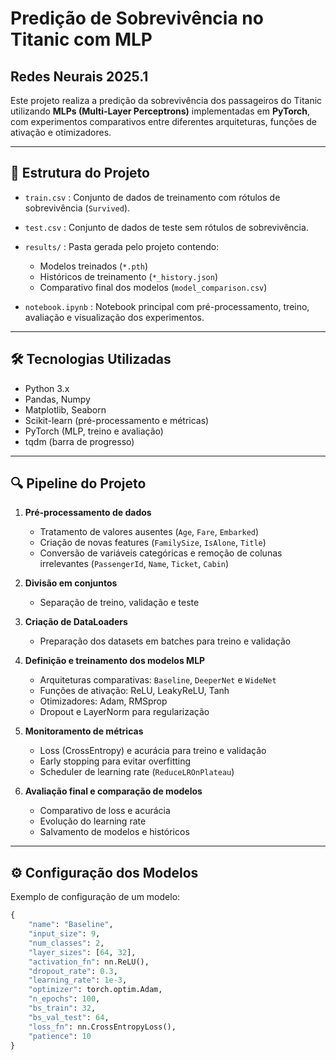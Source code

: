 # Predição de Sobrevivência no Titanic com MLP

## Redes Neurais 2025.1  

Este projeto realiza a predição da sobrevivência dos passageiros do Titanic utilizando **MLPs (Multi-Layer Perceptrons)** implementadas em **PyTorch**, com experimentos comparativos entre diferentes arquiteturas, funções de ativação e otimizadores.

---

## 📂 Estrutura do Projeto

- `train.csv` : Conjunto de dados de treinamento com rótulos de sobrevivência (`Survived`).  
- `test.csv` : Conjunto de dados de teste sem rótulos de sobrevivência.  
- `results/` : Pasta gerada pelo projeto contendo:
  - Modelos treinados (`*.pth`)  
  - Históricos de treinamento (`*_history.json`)  
  - Comparativo final dos modelos (`model_comparison.csv`)  

- `notebook.ipynb` : Notebook principal com pré-processamento, treino, avaliação e visualização dos experimentos.  

---

## 🛠 Tecnologias Utilizadas

- Python 3.x  
- Pandas, Numpy  
- Matplotlib, Seaborn  
- Scikit-learn (pré-processamento e métricas)  
- PyTorch (MLP, treino e avaliação)  
- tqdm (barra de progresso)

---

## 🔍 Pipeline do Projeto

1. **Pré-processamento de dados**  
   - Tratamento de valores ausentes (`Age`, `Fare`, `Embarked`)  
   - Criação de novas features (`FamilySize`, `IsAlone`, `Title`)  
   - Conversão de variáveis categóricas e remoção de colunas irrelevantes (`PassengerId`, `Name`, `Ticket`, `Cabin`)  

2. **Divisão em conjuntos**  
   - Separação de treino, validação e teste  

3. **Criação de DataLoaders**  
   - Preparação dos datasets em batches para treino e validação  

4. **Definição e treinamento dos modelos MLP**  
   - Arquiteturas comparativas: `Baseline`, `DeeperNet` e `WideNet`  
   - Funções de ativação: ReLU, LeakyReLU, Tanh  
   - Otimizadores: Adam, RMSprop  
   - Dropout e LayerNorm para regularização  

5. **Monitoramento de métricas**  
   - Loss (CrossEntropy) e acurácia para treino e validação  
   - Early stopping para evitar overfitting  
   - Scheduler de learning rate (`ReduceLROnPlateau`)  

6. **Avaliação final e comparação de modelos**  
   - Comparativo de loss e acurácia  
   - Evolução do learning rate  
   - Salvamento de modelos e históricos  

---

## ⚙ Configuração dos Modelos

Exemplo de configuração de um modelo:

```python
{
    "name": "Baseline",
    "input_size": 9,
    "num_classes": 2,
    "layer_sizes": [64, 32],
    "activation_fn": nn.ReLU(),
    "dropout_rate": 0.3,
    "learning_rate": 1e-3,
    "optimizer": torch.optim.Adam,
    "n_epochs": 100,
    "bs_train": 32,
    "bs_val_test": 64,
    "loss_fn": nn.CrossEntropyLoss(),
    "patience": 10
}
